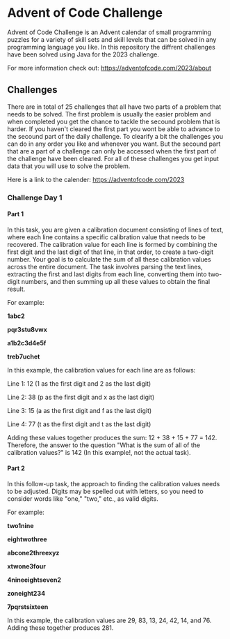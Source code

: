 # Advent of Code Challenge

Advent of Code Challenge is an Advent calendar of small programming puzzles for a variety of skill sets and skill levels that can be solved in any programming language you like. In this repository the diffrent challenges have been solved using Java for the 2023 challenge. 

For more information check out: https://adventofcode.com/2023/about 

## Challenges
There are in total of 25 challenges that all have two parts of a problem that needs to be solved. The first problem is usually the easier problem and when completed you get the chance to tackle the secound problem that is harder. If you haven't cleared the first part you wont be able to advance to the secound part of the daily challenge. To clearify a bit the challenges you can do in any order you like and whenever you want. But the secound part that are a part of a challenge can only be accessed when the first part of the challenge have been cleared. For all of these challenges you get input data that you will use to solve the problem. 

Here is a link to the calender: https://adventofcode.com/2023

### Challenge Day 1
#### Part 1
In this task, you are given a calibration document consisting of lines of text, where each line contains a specific calibration value that needs to be recovered. The calibration value for each line is formed by combining the first digit and the last digit of that line, in that order, to create a two-digit number. Your goal is to calculate the sum of all these calibration values across the entire document. The task involves parsing the text lines, extracting the first and last digits from each line, converting them into two-digit numbers, and then summing up all these values to obtain the final result.

For example:

**1abc2**

**pqr3stu8vwx**

**a1b2c3d4e5f**

**treb7uchet**

In this example, the calibration values for each line are as follows:

Line 1: 12 (1 as the first digit and 2 as the last digit)

Line 2: 38 (p as the first digit and x as the last digit)

Line 3: 15 (a as the first digit and f as the last digit)

Line 4: 77 (t as the first digit and t as the last digit)

Adding these values together produces the sum: 12 + 38 + 15 + 77 = 142. Therefore, the answer to the question "What is the sum of all of the calibration values?" is 142 (In this example!, not the actual task).

#### Part 2
In this follow-up task, the approach to finding the calibration values needs to be adjusted. Digits may be spelled out with letters, so you need to consider words like "one," "two," etc., as valid digits.

For example:

**two1nine**

**eightwothree**

**abcone2threexyz**

**xtwone3four**

**4nineeightseven2**

**zoneight234**

**7pqrstsixteen**

In this example, the calibration values are 29, 83, 13, 24, 42, 14, and 76. Adding these together produces 281.
